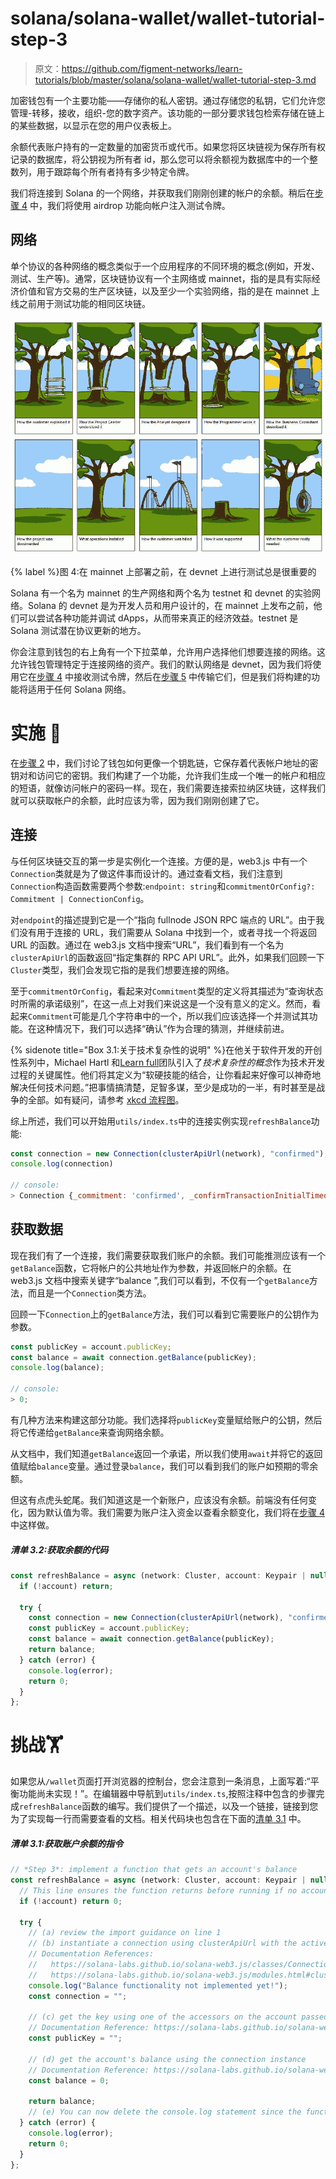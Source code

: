 # solana/solana-wallet/wallet-tutorial-step-3

> 原文：<https://github.com/figment-networks/learn-tutorials/blob/master/solana/solana-wallet/wallet-tutorial-step-3.md>

加密钱包有一个主要功能——存储你的私人密钥。通过存储您的私钥，它们允许您管理-转移，接收，组织-您的数字资产。该功能的一部分要求钱包检索存储在链上的某些数据，以显示在您的用户仪表板上。

余额代表账户持有的一定数量的加密货币或代币。如果您将区块链视为保存所有权记录的数据库，将公钥视为所有者 id，那么您可以将余额视为数据库中的一个整数列，用于跟踪每个所有者持有多少特定令牌。

我们将连接到 Solana 的一个网络，并获取我们刚刚创建的帐户的余额。稍后在[步骤 4](https://learn.figment.io/tutorials/solana-wallet-step-4) 中，我们将使用 airdrop 功能向帐户注入测试令牌。

## 网络

单个协议的各种网络的概念类似于一个应用程序的不同环境的概念(例如，开发、测试、生产等)。通常，区块链协议有一个主网络或 mainnet，指的是具有实际经济价值和官方交易的生产区块链，以及至少一个实验网络，指的是在 mainnet 上线之前用于测试功能的相同区块链。

[![Figure 4: It's always important to test on devnet before deploying on mainnet](img/4721189f409685b68567b0de02afa229.png)](https://raw.githubusercontent.com/figment-networks/learn-tutorials/master/solana/solana-wallet/assets/consultant.jpeg)

{% label %}图 4:在 mainnet 上部署之前，在 devnet 上进行测试总是很重要的

Solana 有一个名为 mainnet 的生产网络和两个名为 testnet 和 devnet 的实验网络。Solana 的 devnet 是为开发人员和用户设计的，在 mainnet 上发布之前，他们可以尝试各种功能并调试 dApps，从而带来真正的经济效益。testnet 是 Solana 测试潜在协议更新的地方。

你会注意到钱包的右上角有一个下拉菜单，允许用户选择他们想要连接的网络。这允许钱包管理特定于连接网络的资产。我们的默认网络是 devnet，因为我们将使用它在[步骤 4](https://learn.figment.io/tutorials/solana-wallet-step-4) 中接收测试令牌，然后在[步骤 5](https://learn.figment.io/tutorials/solana-wallet-step-5) 中传输它们，但是我们将构建的功能将适用于任何 Solana 网络。

# 实施 <g-emoji class="g-emoji" alias="jigsaw" fallback-src="https://github.githubassets.cimg/icons/emoji/unicode/1f9e9.png">🧩</g-emoji>

在[步骤 2](https://learn.figment.io/tutorials/solana-wallet-step-2) 中，我们讨论了钱包如何更像一个钥匙链，它保存着代表帐户地址的密钥对和访问它的密钥。我们构建了一个功能，允许我们生成一个唯一的帐户和相应的短语，就像访问帐户的密码一样。现在，我们需要连接索拉纳区块链，这样我们就可以获取帐户的余额，此时应该为零，因为我们刚刚创建了它。

## 连接

与任何区块链交互的第一步是实例化一个连接。方便的是，web3.js 中有一个`Connection`类就是为了做这件事而设计的。通过查看文档，我们注意到`Connection`构造函数需要两个参数:`endpoint: string`和`commitmentOrConfig?: Commitment | ConnectionConfig`。

对`endpoint`的描述提到它是一个“指向 fullnode JSON RPC 端点的 URL”。由于我们没有用于连接的 URL，我们需要从 Solana 中找到一个，或者寻找一个将返回 URL 的函数。通过在 web3.js 文档中搜索“URL”，我们看到有一个名为`clusterApiUrl`的函数返回“指定集群的 RPC API URL”。此外，如果我们回顾一下`Cluster`类型，我们会发现它指的是我们想要连接的网络。

至于`commitmentOrConfig`，看起来对`Commitment`类型的定义将其描述为“查询状态时所需的承诺级别”，在这一点上对我们来说这是一个没有意义的定义。然而，看起来`Commitment`可能是几个字符串中的一个，所以我们应该选择一个并测试其功能。在这种情况下，我们可以选择“确认”作为合理的猜测，并继续前进。

{% sidenote title="Box 3.1:关于技术复杂性的说明" %}在他关于软件开发的开创性系列中，Michael Hartl 和[Learn full](https://www.learnenough.com/)团队引入了*技术复杂性的概念*作为技术开发过程的关键属性。他们将其定义为“软硬技能的结合，让你看起来好像可以神奇地解决任何技术问题。”把事情搞清楚，足智多谋，至少是成功的一半，有时甚至是战争的全部。如有疑问，请参考 [xkcd 流程图](https://m.xkcd.com/627/)。

综上所述，我们可以开始用`utils/index.ts`中的连接实例实现`refreshBalance`功能:

```js
const connection = new Connection(clusterApiUrl(network), "confirmed");
console.log(connection)

// console:
> Connection {_commitment: 'confirmed', _confirmTransactionInitialTimeout: undefined, _rpcEndpoint: 'https://api.devnet.solana.com', _rpcWsEndpoint: 'wss://api.devnet.solana.com/', _rpcClient: ClientBrowser, …}
```

## 获取数据

现在我们有了一个连接，我们需要获取我们账户的余额。我们可能推测应该有一个`getBalance`函数，它将帐户的公共地址作为参数，并返回帐户的余额。在 web3.js 文档中搜索关键字“balance ”,我们可以看到，不仅有一个`getBalance`方法，而且是一个`Connection`类方法。

回顾一下`Connection`上的`getBalance`方法，我们可以看到它需要账户的公钥作为参数。

```js
const publicKey = account.publicKey;
const balance = await connection.getBalance(publicKey);
console.log(balance);

// console:
> 0;
```

有几种方法来构建这部分功能。我们选择将`publicKey`变量赋给账户的公钥，然后将它传递给`getBalance`来查询网络余额。

从文档中，我们知道`getBalance`返回一个承诺，所以我们使用`await`并将它的返回值赋给`balance`变量。通过登录`balance`，我们可以看到我们的账户如预期的零余额。

但这有点虎头蛇尾。我们知道这是一个新账户，应该没有余额。前端没有任何变化，因为默认值为零。我们需要为账户注入资金以查看余额变化，我们将在[步骤 4](https://learn.figment.io/tutorials/solana-wallet-step-4) 中这样做。

##### *清单 3.2:获取余额的代码*

```js
const refreshBalance = async (network: Cluster, account: Keypair | null) => {
  if (!account) return;

  try {
    const connection = new Connection(clusterApiUrl(network), "confirmed");
    const publicKey = account.publicKey;
    const balance = await connection.getBalance(publicKey);
    return balance;
  } catch (error) {
    console.log(error);
    return 0;
  }
};
```

# 挑战<g-emoji class="g-emoji" alias="weight_lifting" fallback-src="https://github.githubassets.cimg/icons/emoji/unicode/1f3cb.png">🏋️</g-emoji>

如果您从`/wallet`页面打开浏览器的控制台，您会注意到一条消息，上面写着:“平衡功能尚未实现！”。在编辑器中导航到`utils/index.ts`,按照注释中包含的步骤完成`refreshBalance`函数的编写。我们提供了一个描述，以及一个链接，链接到您为了实现每一行而需要查看的文档。相关代码块也包含在下面的[清单 3.1](#listing-31-instructions-for-fetching-an-accounts-balance) 中。

##### *清单 3.1:获取账户余额的指令*

```js
// *Step 3*: implement a function that gets an account's balance
const refreshBalance = async (network: Cluster, account: Keypair | null) => {
  // This line ensures the function returns before running if no account has been set
  if (!account) return 0;

  try {
    // (a) review the import guidance on line 1
    // (b) instantiate a connection using clusterApiUrl with the active network passed in as an argument
    // Documentation References:
    //   https://solana-labs.github.io/solana-web3.js/classes/Connection.html
    //   https://solana-labs.github.io/solana-web3.js/modules.html#clusterApiUrl
    console.log("Balance functionality not implemented yet!");
    const connection = "";

    // (c) get the key using one of the accessors on the account passed in as an argument
    // Documentation Reference: https://solana-labs.github.io/solana-web3.js/classes/Keypair.html
    const publicKey = "";

    // (d) get the account's balance using the connection instance
    // Documentation Reference: https://solana-labs.github.io/solana-web3.js/classes/Connection.html
    const balance = 0;

    return balance;
    // (e) You can now delete the console.log statement since the function is implemented!
  } catch (error) {
    console.log(error);
    return 0;
  }
};
```